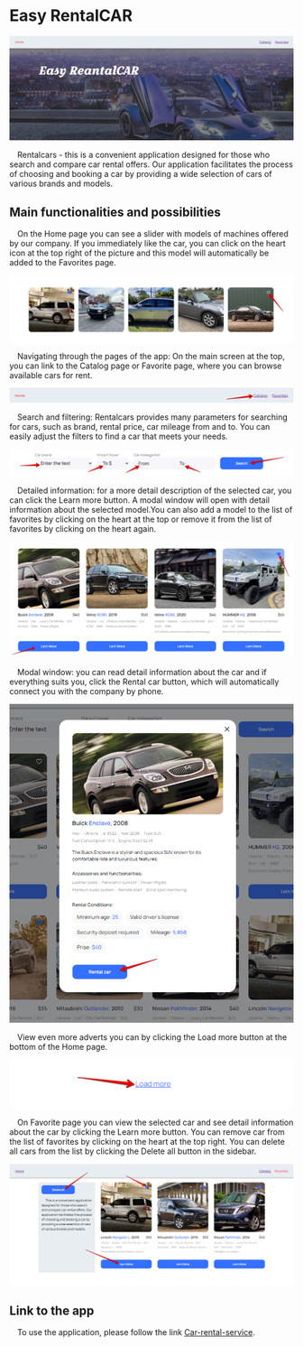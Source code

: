 # Easy RentalCAR

![Illustration Easy RentalCAR](./assets/easy-rental-car.png)<br/>

<p>&emsp;Rentalcars - this is a convenient application designed for those who search
and compare car rental offers. Our application facilitates the process of
choosing and booking a car by providing a wide selection of cars of various
brands and models.</p>

## Main functionalities and possibilities

<p>&emsp;On the Home page you can see a slider with models of machines offered by our
company. If you immediately like the car, you can click on the heart icon at the
top right of the picture and this model will automatically be added to the
Favorites page.</p>

![Slider](./assets/slider.png)

<p>&emsp;Navigating through the pages of the app: On the main screen at the top, you can
link to the Catalog page or Favorite page, where you can browse available cars
for rent.</p>

![Navigation](./assets/navigation.png)

<p>&emsp;Search and filtering: Rentalcars provides many parameters for searching for cars,
such as brand, rental price, car mileage from and to. You can easily adjust the
filters to find a car that meets your needs.</p>

![Filtering and search car](./assets/filters.png)

<p>&emsp;Detailed information: for a more detail description of the selected car, you can
click the Learn more button. A modal window will open with detail information
about the selected model.You can also add a model to the list of favorites by
clicking on the heart at the top or remove it from the list of favorites by
clicking on the heart again.</p>

![Detail information](./assets/button-learn-more.png)

<p>&emsp;Modal window: you can read detail information about the car and if everything
suits you, click the Rental car button, which will automatically connect you
with the company by phone.</p>

![Detail modal](./assets/detail-modal.png)

<p>&emsp;View even more adverts you can by clicking the Load more button at the bottom of
the Home page.</p>

![Detail modal](./assets/load-more.png)

<p>&emsp;On Favorite page you can view the selected car and see detail information about
the car by clicking the Learn more button. You can remove car from the list of
favorites by clicking on the heart at the top right. You can delete all cars
from the list by clicking the Delete all button in the sidebar.</p>

![Favorite Page](./assets/favorite-page.png)

## Link to the app

&emsp;To use the application, please follow the link
[Car-rental-service](https://alokhin97.github.io/car-rental-service-3/).
